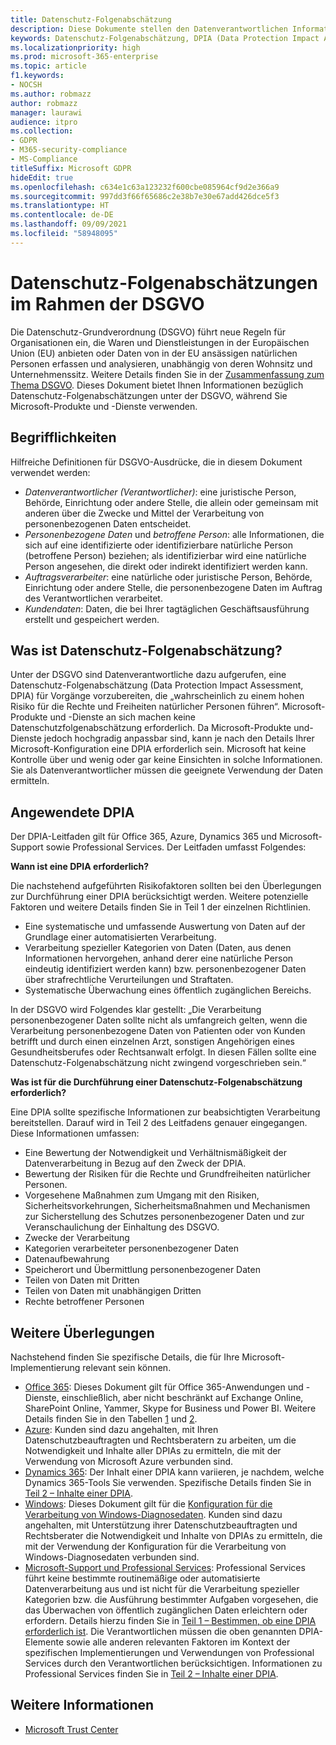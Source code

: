```yaml
---
title: Datenschutz-Folgenabschätzung
description: Diese Dokumente stellen den Datenverantwortlichen Informationen bereit, die ihnen helfen, zu bestimmen, ob eine Datenschutz-Folgeabschätzung erforderlich ist, und wenn ja, welche Informationen sie enthalten soll.
keywords: Datenschutz-Folgenabschätzung, DPIA (Data Protection Impact Assessment), Dynamics 365, Microsoft Professional Services, Microsoft 365, Microsoft 365-Dokumentation, DSGVO
ms.localizationpriority: high
ms.prod: microsoft-365-enterprise
ms.topic: article
f1.keywords:
- NOCSH
ms.author: robmazz
author: robmazz
manager: laurawi
audience: itpro
ms.collection:
- GDPR
- M365-security-compliance
- MS-Compliance
titleSuffix: Microsoft GDPR
hideEdit: true
ms.openlocfilehash: c634e1c63a123232f600cbe085964cf9d2e366a9
ms.sourcegitcommit: 997dd3f66f65686c2e38b7e30e67add426dce5f3
ms.translationtype: HT
ms.contentlocale: de-DE
ms.lasthandoff: 09/09/2021
ms.locfileid: "58948095"
---
```

# <a name="data-protection-impact-assessment-for-the-gdpr"></a>Datenschutz-Folgenabschätzungen im Rahmen der DSGVO

Die Datenschutz-Grundverordnung (DSGVO) führt neue Regeln für Organisationen ein, die Waren und Dienstleistungen in der Europäischen Union (EU) anbieten oder Daten von in der EU ansässigen natürlichen Personen erfassen und analysieren, unabhängig von deren Wohnsitz und Unternehmenssitz. Weitere Details finden Sie in der [Zusammenfassung zum Thema DSGVO](gdpr.md). Dieses Dokument bietet Ihnen Informationen bezüglich Datenschutz-Folgenabschätzungen unter der DSGVO, während Sie Microsoft-Produkte und -Dienste verwenden.

## <a name="terminology"></a>Begrifflichkeiten

Hilfreiche Definitionen für DSGVO-Ausdrücke, die in diesem Dokument verwendet werden:

- *Datenverantwortlicher (Verantwortlicher)*: eine juristische Person, Behörde, Einrichtung oder andere Stelle, die allein oder gemeinsam mit anderen über die Zwecke und Mittel der Verarbeitung von personenbezogenen Daten entscheidet.  
- *Personenbezogene Daten* und *betroffene Person*: alle Informationen, die sich auf eine identifizierte oder identifizierbare natürliche Person (betroffene Person) beziehen; als identifizierbar wird eine natürliche Person angesehen, die direkt oder indirekt identifiziert werden kann.  
- *Auftragsverarbeiter*: eine natürliche oder juristische Person, Behörde, Einrichtung oder andere Stelle, die personenbezogene Daten im Auftrag des Verantwortlichen verarbeitet.  
- *Kundendaten*: Daten, die bei Ihrer tagtäglichen Geschäftsausführung erstellt und gespeichert werden.

## <a name="what-is-a-dpia"></a>Was ist Datenschutz-Folgenabschätzung?

Unter der DSGVO sind Datenverantwortliche dazu aufgerufen, eine Datenschutz-Folgenabschätzung (Data Protection Impact Assessment, DPIA) für Vorgänge vorzubereiten, die „wahrscheinlich zu einem hohen Risiko für die Rechte und Freiheiten natürlicher Personen führen“. Microsoft-Produkte und -Dienste an sich machen keine Datenschutzfolgenabschätzung erforderlich. Da Microsoft-Produkte und-Dienste jedoch hochgradig anpassbar sind, kann je nach den Details Ihrer Microsoft-Konfiguration eine DPIA erforderlich sein. Microsoft hat keine Kontrolle über und wenig oder gar keine Einsichten in solche Informationen. Sie als Datenverantwortlicher müssen die geeignete Verwendung der Daten ermitteln.

## <a name="dpia-in-action"></a>Angewendete DPIA

Der DPIA-Leitfaden gilt für Office 365, Azure, Dynamics 365 und Microsoft-Support sowie Professional Services. Der Leitfaden umfasst Folgendes:

**Wann ist eine DPIA erforderlich?**

Die nachstehend aufgeführten Risikofaktoren sollten bei den Überlegungen zur Durchführung einer DPIA berücksichtigt werden. Weitere potenzielle Faktoren und weitere Details finden Sie in Teil 1 der einzelnen Richtlinien.  

- Eine systematische und umfassende Auswertung von Daten auf der Grundlage einer automatisierten Verarbeitung.  
- Verarbeitung spezieller Kategorien von Daten (Daten, aus denen Informationen hervorgehen, anhand derer eine natürliche Person eindeutig identifiziert werden kann) bzw. personenbezogener Daten über strafrechtliche Verurteilungen und Straftaten.
- Systematische Überwachung eines öffentlich zugänglichen Bereichs.

In der DSGVO wird Folgendes klar gestellt: „Die Verarbeitung personenbezogener Daten sollte nicht als umfangreich gelten, wenn die Verarbeitung personenbezogene Daten von Patienten oder von Kunden betrifft und durch einen einzelnen Arzt, sonstigen Angehörigen eines Gesundheitsberufes oder Rechtsanwalt erfolgt. In diesen Fällen sollte eine Datenschutz-Folgenabschätzung nicht zwingend vorgeschrieben sein.“

**Was ist für die Durchführung einer Datenschutz-Folgenabschätzung erforderlich?**

Eine DPIA sollte spezifische Informationen zur beabsichtigten Verarbeitung bereitstellen. Darauf wird in Teil 2 des Leitfadens genauer eingegangen. Diese Informationen umfassen:

- Eine Bewertung der Notwendigkeit und Verhältnismäßigkeit der Datenverarbeitung in Bezug auf den Zweck der DPIA.  
- Bewertung der Risiken für die Rechte und Grundfreiheiten natürlicher Personen.
- Vorgesehene Maßnahmen zum Umgang mit den Risiken, Sicherheitsvorkehrungen, Sicherheitsmaßnahmen und Mechanismen zur Sicherstellung des Schutzes personenbezogener Daten und zur Veranschaulichung der Einhaltung des DSGVO.
- Zwecke der Verarbeitung  
- Kategorien verarbeiteter personenbezogener Daten  
- Datenaufbewahrung  
- Speicherort und Übermittlung personenbezogener Daten  
- Teilen von Daten mit Dritten  
- Teilen von Daten mit unabhängigen Dritten  
- Rechte betroffener Personen

## <a name="additional-considerations"></a>Weitere Überlegungen

Nachstehend finden Sie spezifische Details, die für Ihre Microsoft-Implementierung relevant sein können.

- [Office 365](gdpr-dpia-office365.md): Dieses Dokument gilt für Office 365-Anwendungen und -Dienste, einschließlich, aber nicht beschränkt auf Exchange Online, SharePoint Online, Yammer, Skype for Business und Power BI. Weitere Details finden Sie in den Tabellen [1](/microsoft-365/compliance/gdpr-dpia-office365#part-1--determining-whether-a-dpia-is-needed) und [2](/microsoft-365/compliance/gdpr-dpia-office365#part-2--contents-of-a-dpia).  
- [Azure](gdpr-dpia-azure.md): Kunden sind dazu angehalten, mit Ihren Datenschutzbeauftragten und Rechtsberatern zu arbeiten, um die Notwendigkeit und Inhalte aller DPIAs zu ermitteln, die mit der Verwendung von Microsoft Azure verbunden sind.  
- [Dynamics 365](gdpr-dpia-dynamics.md): Der Inhalt einer DPIA kann variieren, je nachdem, welche Dynamics 365-Tools Sie verwenden. Spezifische Details finden Sie in [Teil 2 – Inhalte einer DPIA](/microsoft-365/compliance/gdpr-dpia-dynamics#part-2--contents-of-a-dpia).
- [Windows](/compliance/regulatory/gdpr-dpia-windows): Dieses Dokument gilt für die [Konfiguration für die Verarbeitung von Windows-Diagnosedaten](/windows/privacy/configure-windows-diagnostic-data-in-your-organization). Kunden sind dazu angehalten, mit Unterstützung ihrer Datenschutzbeauftragten und Rechtsberater die Notwendigkeit und Inhalte von DPIAs zu ermitteln, die mit der Verwendung der Konfiguration für die Verarbeitung von Windows-Diagnosedaten verbunden sind.
- [Microsoft-Support und Professional Services](gdpr-dpia-prof-services.md): Professional Services führt keine bestimmte routinemäßige oder automatisierte Datenverarbeitung aus und ist nicht für die Verarbeitung spezieller Kategorien bzw. die Ausführung bestimmter Aufgaben vorgesehen, die das Überwachen von öffentlich zugänglichen Daten erleichtern oder erfordern. Details hierzu finden Sie in [Teil 1 – Bestimmen, ob eine DPIA erforderlich ist](/microsoft-365/compliance/gdpr-dpia-prof-services#part-1--determining-whether-a-dpia-is-needed). Die Verantwortlichen müssen die oben genannten DPIA-Elemente sowie alle anderen relevanten Faktoren im Kontext der spezifischen Implementierungen und Verwendungen von Professional Services durch den Verantwortlichen berücksichtigen. Informationen zu Professional Services finden Sie in [Teil 2 – Inhalte einer DPIA](/microsoft-365/compliance/gdpr-dpia-prof-services#part-2--contents-of-a-dpia).

## <a name="learn-more"></a>Weitere Informationen

- [Microsoft Trust Center](https://www.microsoft.com/trust-center/privacy/gdpr-overview)
